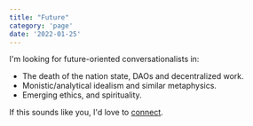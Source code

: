 ```yaml
---
title: "Future"
category: 'page'
date: '2022-01-25'
---
```


I'm looking for future-oriented conversationalists in:

- The death of the nation state, DAOs and decentralized work.
- Monistic/analytical idealism and similar metaphysics.
- Emerging ethics, and spirituality.

If this sounds like you, I'd love to <a href="https://twitter.com/messages/compose?recipient_id=3040648866" target="_blank" rel="noreferrer">connect</a>.

